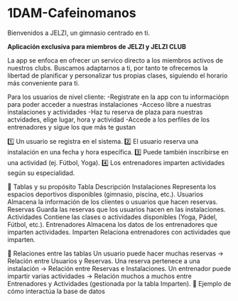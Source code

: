# 1DAM-Cafeinomanos
Bienvenidos a JELZI, un gimnasio centrado en ti. 

 **Aplicación exclusiva para miembros de JELZI y JELZI CLUB**

La app se enfoca en ofrecer un servico directo a los miembros activos de nuestros clubs. Buscamos adaptarnos a ti, por tanto te ofrecemos la libertad de planificar y personalizar tus propias clases, siguiendo el horario más conveniente para ti.

Para los usuarios de nivel cliente:
-Registrate en la app con tu informaciópn para poder acceder a nuestras instalaciones
-Acceso libre a nuestras instalaciones y actividades
-Haz tu reserva de plaza para nuestras actvidades, elige lugar, hora y actividad
-Accede a los perfiles de los entrenadores y sigue los que más te gustan

1️⃣ Un usuario se registra en el sistema.
2️⃣ El usuario reserva una instalación en una fecha y hora específica.
3️⃣ Puede también inscribirse en una actividad (ej. Fútbol, Yoga).
4️⃣ Los entrenadores imparten actividades según su especialidad.


📌 Tablas y su propósito
Tabla	Descripción
Instalaciones	Representa los espacios deportivos disponibles (gimnasio, piscina, etc.).
Usuarios	Almacena la información de los clientes o usuarios que hacen reservas.
Reservas	Guarda las reservas que los usuarios hacen en las instalaciones.
Actividades	Contiene las clases o actividades disponibles (Yoga, Pádel, Fútbol, etc.).
Entrenadores	Almacena los datos de los entrenadores que imparten actividades.
Imparten	Relaciona entrenadores con actividades que imparten.

🔗 Relaciones entre las tablas
Un usuario puede hacer muchas reservas → Relación entre Usuarios y Reservas.
Una reserva pertenece a una instalación → Relación entre Reservas e Instalaciones.
Un entrenador puede impartir varias actividades → Relación muchos a muchos entre Entrenadores y Actividades (gestionada por la tabla Imparten).
🔄 Ejemplo de cómo interactúa la base de datos
